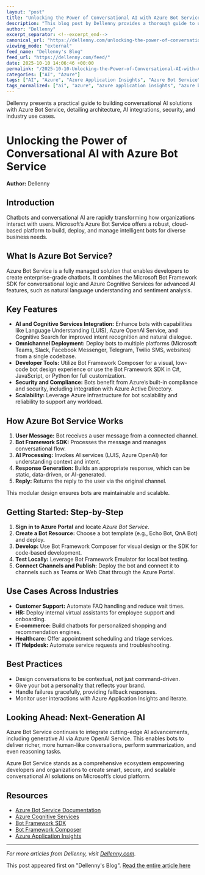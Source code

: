 ```yaml
---
layout: "post"
title: "Unlocking the Power of Conversational AI with Azure Bot Service"
description: "This blog post by Dellenny provides a thorough guide to using Microsoft Azure Bot Service for building intelligent, enterprise-grade chatbots. It explores the platform’s AI integrations, architecture, key features including security and scalability, practical use cases across industries, steps for getting started, and best practices for developing effective bots. Readers gain actionable insights into leveraging Azure’s ecosystem for deploying conversational AI solutions."
author: "Dellenny"
excerpt_separator: <!--excerpt_end-->
canonical_url: "https://dellenny.com/unlocking-the-power-of-conversational-ai-with-azure-bot-service/"
viewing_mode: "external"
feed_name: "Dellenny's Blog"
feed_url: "https://dellenny.com/feed/"
date: 2025-10-10 14:06:46 +00:00
permalink: "/2025-10-10-Unlocking-the-Power-of-Conversational-AI-with-Azure-Bot-Service.html"
categories: ["AI", "Azure"]
tags: ["AI", "Azure", "Azure Application Insights", "Azure Bot Service", "Azure Cognitive Services", "Azure OpenAI Service", "Bot Framework Composer", "Bot Framework SDK", "Chatbot Development", "Compliance", "Conversational AI", "Enterprise Security", "LUIS", "Microsoft Azure", "Microsoft Teams", "Natural Language Processing", "Omnichannel Bots", "Posts"]
tags_normalized: ["ai", "azure", "azure application insights", "azure bot service", "azure cognitive services", "azure openai service", "bot framework composer", "bot framework sdk", "chatbot development", "compliance", "conversational ai", "enterprise security", "luis", "microsoft azure", "microsoft teams", "natural language processing", "omnichannel bots", "posts"]
---
```


Dellenny presents a practical guide to building conversational AI solutions with Azure Bot Service, detailing architecture, AI integrations, security, and industry use cases.<!--excerpt_end-->

# Unlocking the Power of Conversational AI with Azure Bot Service

**Author:** Dellenny

## Introduction

Chatbots and conversational AI are rapidly transforming how organizations interact with users. Microsoft’s Azure Bot Service offers a robust, cloud-based platform to build, deploy, and manage intelligent bots for diverse business needs.

## What Is Azure Bot Service?

Azure Bot Service is a fully managed solution that enables developers to create enterprise-grade chatbots. It combines the Microsoft Bot Framework SDK for conversational logic and Azure Cognitive Services for advanced AI features, such as natural language understanding and sentiment analysis.

## Key Features

- **AI and Cognitive Services Integration:** Enhance bots with capabilities like Language Understanding (LUIS), Azure OpenAI Service, and Cognitive Search for improved intent recognition and natural dialogue.
- **Omnichannel Deployment:** Deploy bots to multiple platforms (Microsoft Teams, Slack, Facebook Messenger, Telegram, Twilio SMS, websites) from a single codebase.
- **Developer Tools:** Utilize Bot Framework Composer for a visual, low-code bot design experience or use the Bot Framework SDK in C#, JavaScript, or Python for full customization.
- **Security and Compliance:** Bots benefit from Azure’s built-in compliance and security, including integration with Azure Active Directory.
- **Scalability:** Leverage Azure infrastructure for bot scalability and reliability to support any workload.

## How Azure Bot Service Works

1. **User Message:** Bot receives a user message from a connected channel.
2. **Bot Framework SDK:** Processes the message and manages conversational flow.
3. **AI Processing:** Invokes AI services (LUIS, Azure OpenAI) for understanding context and intent.
4. **Response Generation:** Builds an appropriate response, which can be static, data-driven, or AI-generated.
5. **Reply:** Returns the reply to the user via the original channel.

This modular design ensures bots are maintainable and scalable.

## Getting Started: Step-by-Step

1. **Sign in to Azure Portal** and locate *Azure Bot Service*.
2. **Create a Bot Resource:** Choose a bot template (e.g., Echo Bot, QnA Bot) and deploy.
3. **Develop:** Use Bot Framework Composer for visual design or the SDK for code-based development.
4. **Test Locally:** Leverage Bot Framework Emulator for local bot testing.
5. **Connect Channels and Publish:** Deploy the bot and connect it to channels such as Teams or Web Chat through the Azure Portal.

## Use Cases Across Industries

- **Customer Support:** Automate FAQ handling and reduce wait times.
- **HR:** Deploy internal virtual assistants for employee support and onboarding.
- **E-commerce:** Build chatbots for personalized shopping and recommendation engines.
- **Healthcare:** Offer appointment scheduling and triage services.
- **IT Helpdesk:** Automate service requests and troubleshooting.

## Best Practices

- Design conversations to be contextual, not just command-driven.
- Give your bot a personality that reflects your brand.
- Handle failures gracefully, providing fallback responses.
- Monitor user interactions with Azure Application Insights and iterate.

## Looking Ahead: Next-Generation AI

Azure Bot Service continues to integrate cutting-edge AI advancements, including generative AI via Azure OpenAI Service. This enables bots to deliver richer, more human-like conversations, perform summarization, and even reasoning tasks.

Azure Bot Service stands as a comprehensive ecosystem empowering developers and organizations to create smart, secure, and scalable conversational AI solutions on Microsoft’s cloud platform.

## Resources

- [Azure Bot Service Documentation](https://learn.microsoft.com/azure/bot-service/)
- [Azure Cognitive Services](https://azure.microsoft.com/services/cognitive-services/)
- [Bot Framework SDK](https://dev.botframework.com/)
- [Bot Framework Composer](https://docs.microsoft.com/composer/)
- [Azure Application Insights](https://azure.microsoft.com/services/monitor/)

---

*For more articles from Dellenny, visit [Dellenny.com](https://dellenny.com).*

This post appeared first on "Dellenny's Blog". [Read the entire article here](https://dellenny.com/unlocking-the-power-of-conversational-ai-with-azure-bot-service/)
